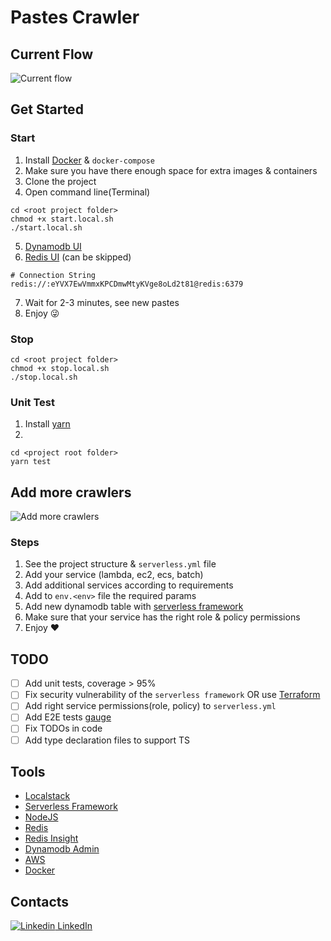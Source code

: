 # Pastes Crawler

## Current Flow

![Current flow](https://tinyurl.com/2afu93hz)<!--[Current flow](./diagrams/current-flow.puml)-->

## Get Started

### Start

1. Install [Docker](https://www.docker.com/) & `docker-compose`
2. Make sure you have there enough space for extra images & containers
3. Clone the project
4. Open command line(Terminal)

```
cd <root project folder>
chmod +x start.local.sh
./start.local.sh
```

5. [Dynamodb UI](http://localhost:8001)
6. [Redis UI](http://localhost:8002/instance/69acda63-093d-4b44-8127-4399396f9805/browser/?db=0&search=%2A) (can be skipped)

```
# Connection String
redis://:eYVX7EwVmmxKPCDmwMtyKVge8oLd2t81@redis:6379
```

7. Wait for 2-3 minutes, see new pastes
8. Enjoy :stuck_out_tongue_winking_eye:

### Stop

```
cd <root project folder>
chmod +x stop.local.sh
./stop.local.sh
```

### Unit Test

1. Install [yarn](https://yarnpkg.com/)
2.

```
cd <project root folder>
yarn test
```

## Add more crawlers

![Add more crawlers](https://tinyurl.com/28ar2r7l)<!--[Add more crawlers](./diagrams/next-stage.puml)-->

### Steps

1. See the project structure & `serverless.yml` file
2. Add your service (lambda, ec2, ecs, batch)
3. Add additional services according to requirements
4. Add to `env.<env>` file the required params
5. Add new dynamodb table with [serverless framework](https://www.serverless.com/)
6. Make sure that your service has the right role & policy permissions
7. Enjoy :heart:

## TODO

- [ ] Add unit tests, coverage > 95%
- [ ] Fix security vulnerability of the `serverless framework` OR use [Terraform](https://www.terraform.io/)
- [ ] Add right service permissions(role, policy) to `serverless.yml`
- [ ] Add E2E tests [gauge](https://gauge.org/)
- [ ] Fix TODOs in code
- [ ] Add type declaration files to support TS

## Tools

- [Localstack](https://localstack.cloud)
- [Serverless Framework](https://www.serverless.com)
- [NodeJS](https://nodejs.org/en)
- [Redis](https://redis.io)
- [Redis Insight](https://redis.com/redis-enterprise/redis-insight)
- [Dynamodb Admin](https://www.npmjs.com/package/dynamodb-admin)
- [AWS](https://aws.amazon.com)
- [Docker](https://www.docker.com)

## Contacts
[![Linkedin](https://i.stack.imgur.com/gVE0j.png) LinkedIn](https://www.linkedin.com/in/michael-horojanski-23b9a493/)